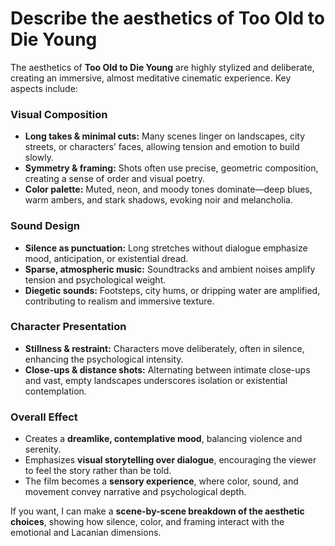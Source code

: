 # Describe the aesthetics of Too Old to Die Young

The aesthetics of **Too Old to Die Young** are highly stylized and deliberate, creating an immersive, almost meditative cinematic experience. Key aspects include:

### **Visual Composition**

* **Long takes & minimal cuts:** Many scenes linger on landscapes, city streets, or characters’ faces, allowing tension and emotion to build slowly.
* **Symmetry & framing:** Shots often use precise, geometric composition, creating a sense of order and visual poetry.
* **Color palette:** Muted, neon, and moody tones dominate—deep blues, warm ambers, and stark shadows, evoking noir and melancholia.

### **Sound Design**

* **Silence as punctuation:** Long stretches without dialogue emphasize mood, anticipation, or existential dread.
* **Sparse, atmospheric music:** Soundtracks and ambient noises amplify tension and psychological weight.
* **Diegetic sounds:** Footsteps, city hums, or dripping water are amplified, contributing to realism and immersive texture.

### **Character Presentation**

* **Stillness & restraint:** Characters move deliberately, often in silence, enhancing the psychological intensity.
* **Close-ups & distance shots:** Alternating between intimate close-ups and vast, empty landscapes underscores isolation or existential contemplation.

### **Overall Effect**

* Creates a **dreamlike, contemplative mood**, balancing violence and serenity.
* Emphasizes **visual storytelling over dialogue**, encouraging the viewer to feel the story rather than be told.
* The film becomes a **sensory experience**, where color, sound, and movement convey narrative and psychological depth.

If you want, I can make a **scene-by-scene breakdown of the aesthetic choices**, showing how silence, color, and framing interact with the emotional and Lacanian dimensions.


